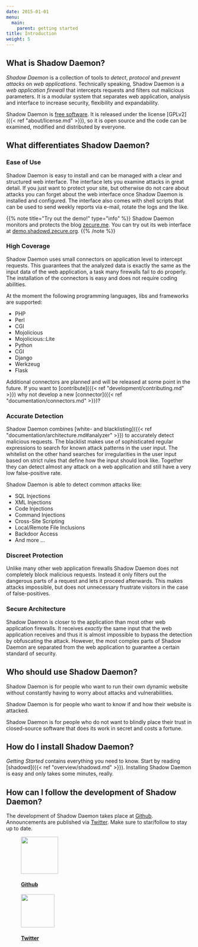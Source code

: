 ```yaml
---
date: 2015-01-01
menu:
  main:
    parent: getting started
title: Introduction
weight: 5
---
```


## What is Shadow Daemon?

*Shadow Daemon* is a collection of tools to *detect*, *protocol* and *prevent* *attacks* on *web applications*.
Technically speaking, Shadow Daemon is a *web application firewall* that intercepts requests and filters out malicious parameters.
It is a modular system that separates web application, analysis and interface to increase security, flexibility and expandability.

Shadow Daemon is [free software](https://www.gnu.org/philosophy/free-sw.html). It is released under the license [GPLv2]({{< ref "about/license.md" >}}), so it is open source and the code can be examined, modified and distributed by everyone.

## What differentiates Shadow Daemon?

### Ease of Use

Shadow Daemon is easy to install and can be managed with a clear and structured web interface.
The interface lets you examine attacks in great detail.
If you just want to protect your site, but otherwise do not care about attacks you can forget about the web interface once Shadow Daemon is installed and configured.
The interface also comes with shell scripts that can be used to send weekly reports via e-mail, rotate the logs and the like.

{{% note title="Try out the demo!" type="info" %}}
Shadow Daemon monitors and protects the blog <a target="_blank" href="http://zecure.me/">zecure.me</a>.
You can try out its web interface at <a target="_blank" href="https://demo.shadowd.zecure.org/">demo.shadowd.zecure.org</a>.
{{% /note %}}

### High Coverage

Shadow Daemon uses small connectors on application level to intercept requests.
This guarantees that the analyzed data is exactly the same as the input data of the web application, a task many firewalls fail to do properly.
The installation of the connectors is easy and does not require coding abilities.

At the moment the following programming languages, libs and frameworks are supported:

 * PHP
 * Perl
  * CGI
  * Mojolicious
  * Mojolicious::Lite
 * Python
  * CGI
  * Django
  * Werkzeug
  * Flask

Additional connectors are planned and will be released at some point in the future.
If you want to [contribute]({{< ref "development/contributing.md" >}}) why not develop a new [connector]({{< ref "documentation/connectors.md" >}})?

### Accurate Detection

Shadow Daemon combines [white- and blacklisting]({{< ref "documentation/architecture.md#analyzer" >}}) to accurately detect malicious requests.
The blacklist makes use of sophisticated regular expressions to search for known attack patterns in the user input.
The whitelist on the other hand searches for irregularities in the user input based on strict rules that define how the input should look like.
Together they can detect almost any attack on a web application and still have a very low false-positive rate.

Shadow Daemon is able to detect common attacks like:

 * SQL Injections
 * XML Injections
 * Code Injections
 * Command Injections
 * Cross-Site Scripting
 * Local/Remote File Inclusions
 * Backdoor Access
 * And more ...

### Discreet Protection

Unlike many other web application firewalls Shadow Daemon does not completely block malicious requests.
Instead it only filters out the dangerous parts of a request and lets it proceed afterwards.
This makes attacks impossible, but does not unnecessary frustrate visitors in the case of false-positives.

### Secure Architecture

Shadow Daemon is closer to the application than most other web application firewalls.
It receives *exactly* the same input that the web application receives and thus it is almost impossible to bypass the detection by obfuscating the attack.
However, the most complex parts of Shadow Daemon are separated from the web application to guarantee a certain standard of security.

## Who should use Shadow Daemon?

Shadow Daemon is for people who want to run their own dynamic website without constantly having to worry about attacks and vulnerabilities.

Shadow Daemon is for people who want to know if and how their website is attacked.

Shadow Daemon is for people who do not want to blindly place their trust in closed-source software that does its work in secret and costs a fortune.

## How do I install Shadow Daemon?

*Getting Started* contains everything you need to know. Start by reading [shadowd]({{< ref "overview/shadowd.md" >}}).
Installing Shadow Daemon is easy and only takes some minutes, really.

## How can I follow the development of Shadow Daemon?

The development of Shadow Daemon takes place at [Github](https://github.com/zecure).
Announcements are published via [Twitter](https://twitter.com/zecureit).
Make sure to star/follow to stay up to date.


<figure class="intro-icon">
 <a href="https://github.com/zecure">
  <img src="/img/octocat.png" height="100px" />
  <figcaption><h4>Github</h4></figcaption>
 </a>
</figure>

<figure class="intro-icon">
 <a href="https://twitter.com/zecureit">
  <img src="/img/twitter.png" height="90px" />
  <figcaption><h4>Twitter</h4></figcaption>
 </a>
</figure>
